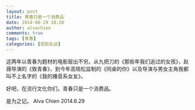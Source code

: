 ```yaml
---
layout: post
title: 青春只是一个消费品
date: 2014-06-29 18:28
author: alvachien
comments: true
tags: [青春]
categories: [观影乱谈]
---
```

这两年以青春为题材的电影层出不穷。从九把刀的《那些年我们追过的女孩》，赵薇导演的《致青春》，到今年高晓松监制的《同桌的你》以及导演与男女主角我都叫不上名字的《我的播音系女友》。


好吧，在流行文化你们，青春只是一个消费品。

是为之记。
Alva Chien
2014.6.29
